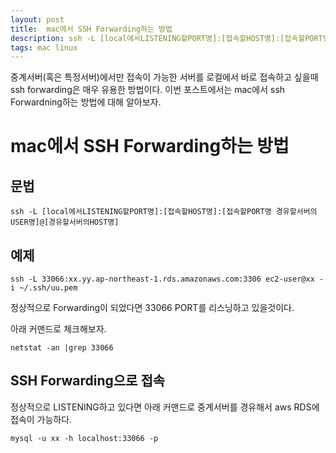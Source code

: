 ```yaml
---
layout: post
title:  mac에서 SSH Forwarding하는 방법
description: ssh -L [local에서LISTENING할PORT명]:[접속할HOST명]:[접속할PORT명 경유할서버의USER명]@[경유할서버의HOST명] 
tags: mac linux
---
```



중계서버(혹은 특정서버)에서만 접속이 가능한 서버를 로컬에서 바로 접속하고 싶을때 ssh forwarding은 매우 유용한 방법이다.
이번 포스트에서는 mac에서 ssh Forwardning하는 방법에 대해 알아보자.

# mac에서 SSH Forwarding하는 방법


## 문법 

```
ssh -L [local에서LISTENING할PORT명]:[접속할HOST명]:[접속할PORT명 경유할서버의USER명]@[경유할서버의HOST명] 
```


## 예제


```
ssh -L 33066:xx.yy.ap-northeast-1.rds.amazonaws.com:3306 ec2-user@xx -i ~/.ssh/uu.pem 
```


정상적으로 Forwarding이 되었다면 33066 PORT를 리스닝하고 있을것이다.

아래 커맨드로 체크해보자.

```
netstat -an |grep 33066
```


## SSH Forwarding으로 접속

정상적으로 LISTENING하고 있다면 아래 커맨드로 중계서버를 경유해서 aws RDS에 접속이 가능하다.

```
mysql -u xx -h localhost:33066 -p
```